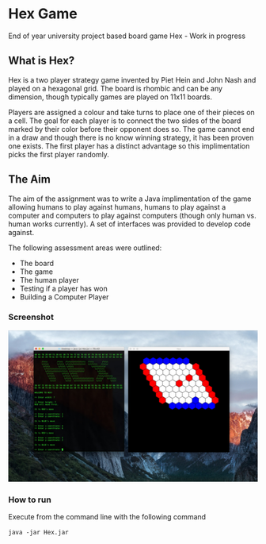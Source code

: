 # Hex Game

End of year university project based board game Hex - Work in progress

## What is Hex?

Hex is a two player strategy game invented by Piet Hein and John Nash and played on a hexagonal grid. The board is rhombic and can be any dimension, though typically games are played on 11x11 boards.

Players are assigned a colour and take turns to place one of their pieces on a cell. The goal for each player is to connect the two sides of the board marked by their color before their opponent does so. The game cannot end in a draw and though there is no know winning strategy, it has been proven one exists. The first player has a distinct advantage so this implimentation picks the first player randomly.

## The Aim

The aim of the assignment was to write a Java implimentation of the game allowing humans to play against humans, humans to play against a computer and computers to play against computers (though only human vs. human works currently). A set of interfaces was provided to develop code against.

The following assessment areas were outlined:
* The board
* The game
* The human player
* Testing if a player has won
* Building a Computer Player

### Screenshot
![alt text](screenshot.jpg "Screenshot of game in play")

### How to run

Execute from the command line with the following command
```
java -jar Hex.jar
```
